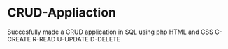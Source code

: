 # CRUD-Appliaction
Succesfully made a CRUD application in SQL using php HTML and CSS
C-CREATE
R-READ
U-UPDATE
D-DELETE
